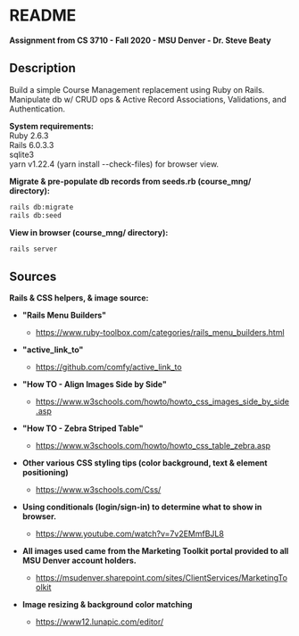 # README

**Assignment from CS 3710 - Fall 2020 - MSU Denver - Dr. Steve Beaty** 

## Description

Build a simple Course Management replacement using Ruby on Rails. Manipulate db w/ CRUD ops & Active Record Associations, Validations, and Authentication. 

**System requirements:**  
Ruby 2.6.3  
Rails 6.0.3.3  
sqlite3  
yarn v1.22.4 (yarn install --check-files) for browser view.

**Migrate & pre-populate db records from seeds.rb (course_mng/ directory):**
```bash  
rails db:migrate
rails db:seed   
``` 
**View in browser (course_mng/ directory):**
```bash
rails server
```

## Sources

**Rails & CSS helpers, & image source:**

* **"Rails Menu Builders"**  

	* https://www.ruby-toolbox.com/categories/rails_menu_builders.html

* **"active_link_to"**  

	* https://github.com/comfy/active_link_to

* **"How TO - Align Images Side by Side"**  

	* https://www.w3schools.com/howto/howto_css_images_side_by_side.asp

* **"How TO - Zebra Striped Table"**  

	* https://www.w3schools.com/howto/howto_css_table_zebra.asp

* **Other various CSS styling tips (color background, text & element positioning)**  

	* https://www.w3schools.com/Css/

* **Using conditionals (login/sign-in) to determine what to show in browser.**  

	* https://www.youtube.com/watch?v=7v2EMmfBJL8

* **All images used came from the Marketing Toolkit portal provided to all MSU Denver account holders.**  

	* https://msudenver.sharepoint.com/sites/ClientServices/MarketingToolkit

* **Image resizing & background color matching**  

	* https://www12.lunapic.com/editor/

